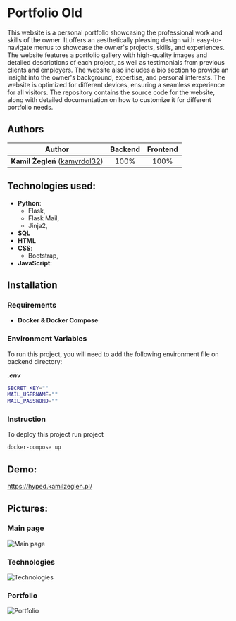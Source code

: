 # Portfolio Old

This website is a personal portfolio showcasing the professional work and skills of the owner. It offers an aesthetically pleasing design with easy-to-navigate menus to showcase the owner's projects, skills, and experiences. The website features a portfolio gallery with high-quality images and detailed descriptions of each project, as well as testimonials from previous clients and employers. The website also includes a bio section to provide an insight into the owner's background, expertise, and personal interests. The website is optimized for different devices, ensuring a seamless experience for all visitors. The repository contains the source code for the website, along with detailed documentation on how to customize it for different portfolio needs.

## Authors

| Author | Backend | Frontend |
| :---: | :---: | :---: |
| **Kamil Żegleń** ([kamyrdol32](https://github.com/kamyrdol32))  | 100% | 100% |

## Technologies used:
  - **Python**:
      - Flask,
      - Flask Mail,
      - Jinja2,
  - **SQL**
  - **HTML**
  - **CSS**:
    - Bootstrap,
  - **JavaScript**:
  
## Installation
### Requirements
  - **Docker & Docker Compose**
  
### Environment Variables
To run this project, you will need to add the following environment file on backend directory:

_**.env**_
```bash
SECRET_KEY=""
MAIL_USERNAME=""
MAIL_PASSWORD=""
```

### Instruction
To deploy this project run project

```bash
docker-compose up
```

## Demo:
<https://hyped.kamilzeglen.pl/>
  
## Pictures:
### Main page
![Main page](https://i.imgur.com/9KuU7AB.jpg)
### Technologies
![Technologies](https://i.imgur.com/TZdZgI5.png)
### Portfolio
![Portfolio](https://i.imgur.com/rLjKXld.png)
